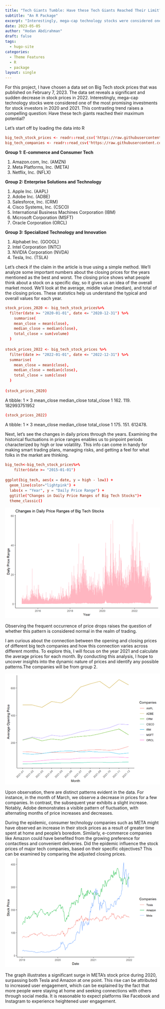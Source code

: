 ```yaml
---
title: "Tech Giants Tumble: Have these Tech Giants Reached Their Limit?"
subtitle: "An R Package"
excerpt: "Interestingly, mega-cap technology stocks were considered one of the most promising investments for stock investors in 2020 and 2021."
date: 2023-05-05
author: "Hodan Abdirahman"
draft: false
tags:
  - hugo-site
categories:
  - Theme Features
  - R
  - package
layout: single
---
```

For this project, I have chosen a data set on Big Tech stock prices that was published on February 7, 2023. The data set reveals a significant and sudden decrease in stock prices in 2022. Interestingly, mega-cap technology stocks were considered one of the most promising investments for stock investors in 2020 and 2021. This contrasting trend raises a compelling question: Have these tech giants reached their maximum potential?

Let’s start off by loading the data into R
```toml
big_tech_stock_prices <- readr::read_csv('https://raw.githubusercontent.com/rfordatascience/tidytuesday/master/data/2023/2023-02-07/big_tech_stock_prices.csv')
big_tech_companies <- readr::read_csv('https://raw.githubusercontent.com/rfordatascience/tidytuesday/master/data/2023/2023-02-07/big_tech_companies.csv')
```
**Group 1: E-commerce and Consumer Tech**
1. Amazon.com, Inc. (AMZN)
2. Meta Platforms, Inc. (META)
3. Netflix, Inc. (NFLX)

**Group 2: Enterprise Solutions and Technology**
1. Apple Inc. (AAPL)
2. Adobe Inc. (ADBE)
3. Salesforce, Inc. (CRM)
4. Cisco Systems, Inc. (CSCO)
5. International Business Machines Corporation (IBM)
6. Microsoft Corporation (MSFT)
7. Oracle Corporation (ORCL)

**Group 3: Specialized Technology and Innovation**
1. Alphabet Inc. (GOOGL)
2. Intel Corporation (INTC)
3. NVIDIA Corporation (NVDA)
4. Tesla, Inc. (TSLA)

Let’s check if the claim in the article is true using a simple method. We’ll analyze some important numbers about the closing prices for the years mentioned as the best and worst. The closing price shows what people think about a stock on a specific day, so it gives us an idea of the overall market mood. We’ll look at the average, middle value (median), and total of the closing prices. These statistics help us understand the typical and overall values for each year.
```toml
stock_prices_2020 <- big_tech_stock_prices%>%
  filter(date >= "2020-01-01", date <= "2020-12-31") %>%
    summarise(
    mean_close = mean(close),
    median_close = median(close),
    total_close = sum(volume)
  )

stock_prices_2022 <- big_tech_stock_prices %>%
  filter(date >= "2022-01-01", date <= "2022-12-31") %>%
  summarise(
    mean_close = mean(close),
    median_close = median(close),
    total_close = sum(close)
  )

(stock_prices_2020)
```
  A tibble: 1 × 3
  mean_close median_close  total_close
       <dbl>        <dbl>        <dbl>
1       162.         119. 182993751952

```toml
(stock_prices_2022)
```
  A tibble: 1 × 3
  mean_close median_close total_close
       <dbl>        <dbl>       <dbl>
1       175.         151.     612478.


Next, let’s see the changes in daily prices through the years. Examining the historical fluctuations in price ranges enables us to pinpoint periods characterized by high or low volatility. This info can come in handy for making smart trading plans, managing risks, and getting a feel for what folks in the market are thinking.
```toml
big_tech<-big_tech_stock_prices%>%
    filter(date >= "2015-01-01")

ggplot(big_tech, aes(x = date, y = high - low)) +
  geom_line(color="lightpink") +
  labs(x = "Year", y = "Daily Price Range") +
  ggtitle("Changes in Daily Price Ranges of Big Tech Stocks")+
  theme_classic()
```

![Formspree Logo](changesdaily.png)

Observing the frequent occurrence of price drops raises the question of whether this pattern is considered normal in the realm of trading.

I am curious about the connection between the opening and closing prices of different big tech companies and how this connection varies across different months. To explore this, I will focus on the year 2021 and calculate the average prices for each month. By conducting this analysis, I hope to uncover insights into the dynamic nature of prices and identify any possible patterns.The companies will be from group 2.

![Formspree Logo](month.png)

Upon observation, there are distinct patterns evident in the data. For instance, in the month of March, we observe a decrease in prices for a few companies. In contrast, the subsequent year exhibits a slight increase. Notably, Adobe demonstrates a visible pattern of fluctuation, with alternating months of price increases and decreases.

During the epidemic, consumer technology companies such as META might have observed an increase in their stock prices as a result of greater time spent at home and people’s boredom. Similarly, e-commerce companies like Amazon could have benefited from the growing preference for contactless and convenient deliveries. Did the epidemic influence the stock prices of major tech companies, based on their specific objectives? This can be examined by comparing the adjusted closing prices.
![Formspree Logo](stockprice.png)

The graph illustrates a significant surge in META’s stock price during 2020, surpassing both Tesla and Amazon at one point. This rise can be attributed to increased user engagement, which can be explained by the fact that more people were staying at home and seeking connections with others through social media. It is reasonable to expect platforms like Facebook and Instagram to experience heightened user engagement.
